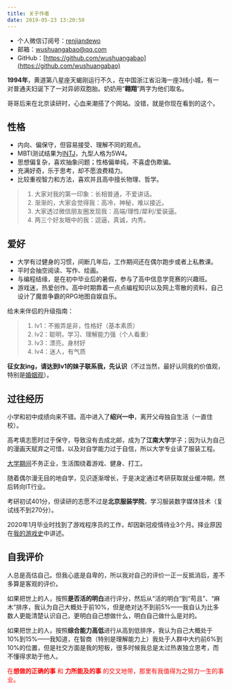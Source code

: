 ```yaml
---
title: 关于作者
date: 2019-05-23 13:20:59
---
```



- 个人微信订阅号：[renjiandewo](https://weixin.sogou.com/weixin?type=1&s_from=input&query=%E4%BA%BA%E9%97%B4%E7%9A%84%E6%88%91)
- 邮箱：wushuangabao@qq.com
- GitHub：[https://github.com/wushuangabao](https://github.com/wushuangabao)


**1994年**，黄道第八星座天蝎刚运行不久，在中国浙江省沿海一座3线小城，有一对普通夫妇诞下了一对异卵双胞胎。奶奶用“**翱翔**”两字为他们取名。

哥哥后来在北京读研时，心血来潮搭了个网站。没错，就是你现在看到的这个。

## 性格

- 内向、偏保守，但容易接受、理解不同的观点。
- MBTI测试结果为[INTJ](https://baike.baidu.com/item/INTJ)，九型人格为5W4。
- 思想偏复杂，喜欢抽象问题；性格偏单纯，不喜虚伪欺骗。
- 充满好奇，乐于思考，却不愿浪费精力。
- 比较重视智力和方法，喜欢并且高中擅长物理、哲学。

> 1. 大家对我的第一印象：长相普通，不爱讲话。
> 2. 渐渐的，大家会觉得我：高冷，神秘，难以接近。
> 3. 大家透过微信朋友圈发现我：高端/理性/犀利/爱装逼。
> 4. 两三个好友眼中的我：逗逼，真诚，内秀。

## 爱好

- 大学有过健身的习惯，间断几年后，工作期间还在偶尔跑步或者上私教课。
- 平时会抽空阅读、写作、绘画。
- 与编程结缘，是在初中毕业后的暑假，参与了高中信息学竞赛的兴趣班。
- 游戏迷，热爱创作。高中时期靠着一点点编程知识以及网上零散的资料，自己设计了魔兽争霸的RPG地图自娱自乐。

给未来伴侣的升级指南：
> 1. lv1：不搬弄是非，性格好（基本素质）
> 1. lv2：聪明，学习、理解能力强（个人看重）
> 1. lv3：漂亮，身材好
> 1. lv4：迷人，有气质

**征女友ing，请达到lv1的妹子联系我，先认识**（不过当然，最好认同我的价值观，特别是[婚姻观](https://mp.weixin.qq.com/s/FE9n_CzVAg7OdEqxb9jzaw)）。

## 过往经历

小学和初中成绩向来不错。高中进入了**绍兴一中**，离开父母独自生活（一直住校）。

高考填志愿时过于保守，导致没有去成北邮，成为了**江南大学**学子；因为认为自己的漫画天赋弃之可惜，以及对自学能力过于自信，所以大学专业读了服装工程。

[大学期间](https://wushuangabao.github.io/hexo/2019/05/22/%E5%A4%A7%E5%AD%A6%E5%89%8D%E4%B8%89%E5%B9%B4%E7%9A%84%E7%AE%80%E7%9F%AD%E5%9B%9E%E5%BF%86/)不务正业，生活围绕着游戏、健身、打工。

随着偶尔漫无目的地自学，见识逐渐增长，于是决定通过考研获取就业缓冲期，然后转向IT行业。

考研初试401分，但读研的志愿不过是**北京服装学院**，学习服装数字媒体技术（复试线不到270分）。

2020年1月毕业时找到了游戏程序员的工作，却因新冠疫情待业3个月。择业原因在[我的游戏史](https://wushuangabao.github.io/hexo/2020/06/24/%E6%88%91%E7%9A%84%E6%B8%B8%E6%88%8F%E5%8F%B2%E5%92%8C%E7%BC%96%E7%A8%8B%E5%8F%B2/)中讲述。

## 自我评价

人总是高估自己。但我心底是自卑的，所以我对自己的评价一正一反抵消后，差不多算是客观的评价。

如果把世上的人，按照**是否活的明白**进行评分，然后从“活的明白”到“苟且”、“麻木”排序，我认为自己大概处于前10%，但是绝对达不到前5%——我自认为比多数人更能清楚认识自己，更明白自己想做什么，明白自己做什么是对的。

如果把世上的人，按照**综合能力高低**进行从高到低排序，我认为自己大概处于10%到15%——我知道，在智商（特别是理解能力上）我处于人群中大约前6%到10%的位置，但是社交方面是我的短板，很多时候我总是太过热衷独立思考，而不懂得求助于他人。

<font color="#FF0000">在**想做的正确的事** 和 **力所能及的事** 的交叉地带，那里有我值得为之努力一生的事业。</font>
